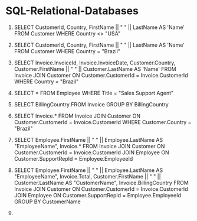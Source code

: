# SQL-Relational-Databases


1. SELECT  CustomerId, Country, FirstName || " " || LastName AS 'Name' FROM Customer
WHERE Country <> "USA"

2. SELECT  CustomerId, Country, FirstName || " " || LastName AS 'Name' FROM Customer
WHERE Country = "Brazil"

3. SELECT  Invoice.InvoiceId, Invoice.InvoiceDate, Customer.Country, Customer.FirstName || " " || Customer.LastName AS 'Name' 
FROM Invoice
JOIN Customer ON Customer.CustomerId = Invoice.CustomerId
WHERE Country = "Brazil"

4. SELECT  *
FROM Employee
WHERE Title = "Sales Support Agent"

5. SELECT  BillingCountry
FROM Invoice
GROUP BY BillingCountry

6. SELECT  Invoice.*
FROM Invoice
JOIN Customer ON Customer.CustomerId = Invoice.CustomerId
WHERE Customer.Country = "Brazil"

7. SELECT  Employee.FirstName || " " || Employee.LastName AS "EmployeeName", Invoice.*
FROM Invoice
JOIN Customer ON Customer.CustomerId = Invoice.CustomerId
JOIN Employee ON Customer.SupportRepId = Employee.EmployeeId

8. SELECT  Employee.FirstName || " " || Employee.LastName AS "EmployeeName", Invoice.Total, Customer.FirstName || " " || Customer.LastName AS "CustomerName", Invoice.BillingCountry 
FROM Invoice
JOIN Customer ON Customer.CustomerId = Invoice.CustomerId
JOIN Employee ON Customer.SupportRepId = Employee.EmployeeId
GROUP BY CustomerName

9. 